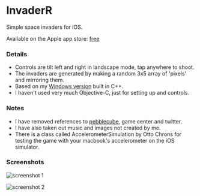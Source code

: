 InvaderR
========

Simple space invaders for iOS.

Available on the Apple app store: [free](http://itunes.apple.com/au/app/invaderr/id366183161?mt=8 "itunes")

### Details

* Controls are tilt left and right in landscape mode, tap anywhere to shoot.
* The invaders are generated by making a random 3x5 array of 'pixels' and mirroring them.
* Based on my [Windows version](https://github.com/richy486/InvaderR-Win) built in C++.
* I haven't used very much Objective-C, just for setting up and controls.

### Notes

* I have removed references to [pebblecube](http://pebblecube.com "pebblecube.com"), game center and twitter.
* I have also taken out music and images not created by me.
* There is a class called AccelerometerSimulation by Otto Chrons for testing the game with your macbook's accelerometer on the iOS simulator.

### Screenshots

![screenshot 1](https://github.com/richy486/InvaderR/raw/master/screenshot_00.png)

![screenshot 2](https://github.com/richy486/InvaderR/raw/master/screenshot_01.png)
